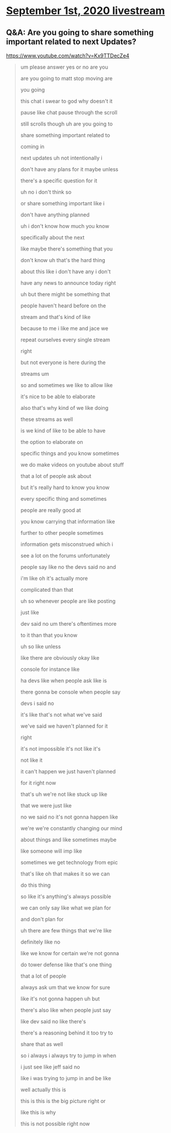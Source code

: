 # [September 1st, 2020 livestream](../2020-09-01.md)
## Q&A: Are you going to share something important related to next Updates?
https://www.youtube.com/watch?v=Kx9TTDecZe4
> um please answer yes or no are you
> 
> are you going to matt stop moving are
> 
> you going
> 
> this chat i swear to god why doesn't it
> 
> pause like chat pause through the scroll
> 
> still scrolls though uh are you going to
> 
> share something important related to
> 
> coming in
> 
> next updates uh not intentionally i
> 
> don't have any plans for it maybe unless
> 
> there's a specific question for it
> 
> uh no i don't think so
> 
> or share something important like i
> 
> don't have anything planned
> 
> uh i don't know how much you know
> 
> specifically about the next
> 
> like maybe there's something that you
> 
> don't know uh that's the hard thing
> 
> about this like i don't have any i don't
> 
> have any news to announce today right
> 
> uh but there might be something that
> 
> people haven't heard before on the
> 
> stream and that's kind of like
> 
> because to me i like me and jace we
> 
> repeat ourselves every single stream
> 
> right
> 
> but not everyone is here during the
> 
> streams um
> 
> so and sometimes we like to allow like
> 
> it's nice to be able to elaborate
> 
> also that's why kind of we like doing
> 
> these streams as well
> 
> is we kind of like to be able to have
> 
> the option to elaborate on
> 
> specific things and you know sometimes
> 
> we do make videos on youtube about stuff
> 
> that a lot of people ask about
> 
> but it's really hard to know you know
> 
> every specific thing and sometimes
> 
> people are really good at
> 
> you know carrying that information like
> 
> further to other people sometimes
> 
> information gets misconstrued which i
> 
> see a lot on the forums unfortunately
> 
> people say like no the devs said no and
> 
> i'm like oh it's actually more
> 
> complicated than that
> 
> uh so whenever people are like posting
> 
> just like
> 
> dev said no um there's oftentimes more
> 
> to it than that you know
> 
> uh so like unless
> 
> like there are obviously okay like
> 
> console for instance like
> 
> ha devs like when people ask like is
> 
> there gonna be console when people say
> 
> devs i said no
> 
> it's like that's not what we've said
> 
> we've said we haven't planned for it
> 
> right
> 
> it's not impossible it's not like it's
> 
> not like it
> 
> it can't happen we just haven't planned
> 
> for it right now
> 
> that's uh we're not like stuck up like
> 
> that we were just like
> 
> no we said no it's not gonna happen like
> 
> we're we're constantly changing our mind
> 
> about things and like sometimes maybe
> 
> like someone will imp like
> 
> sometimes we get technology from epic
> 
> that's like oh that makes it so we can
> 
> do this thing
> 
> so like it's anything's always possible
> 
> we can only say like what we plan for
> 
> and don't plan for
> 
> uh there are few things that we're like
> 
> definitely like no
> 
> like we know for certain we're not gonna
> 
> do tower defense like that's one thing
> 
> that a lot of people
> 
> always ask um that we know for sure
> 
> like it's not gonna happen uh but
> 
> there's also like when people just say
> 
> like dev said no like there's
> 
> there's a reasoning behind it too try to
> 
> share that as well
> 
> so i always i always try to jump in when
> 
> i just see like jeff said no
> 
> like i was trying to jump in and be like
> 
> well actually this is
> 
> this is this is the big picture right or
> 
> like this is why
> 
> this is not possible right now
> 
